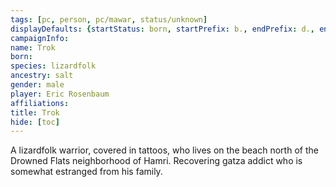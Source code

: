 ```yaml
---
tags: [pc, person, pc/mawar, status/unknown]
displayDefaults: {startStatus: born, startPrefix: b., endPrefix: d., endStatus: died}
campaignInfo:
name: Trok
born:
species: lizardfolk
ancestry: salt
gender: male
player: Eric Rosenbaum
affiliations:
title: Trok
hide: [toc]
---
```



A lizardfolk warrior, covered in tattoos, who lives on the beach north of the Drowned Flats neighborhood of Hamri. Recovering gatza addict who is somewhat estranged from his family.